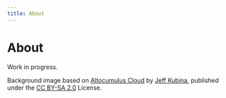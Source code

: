 ```yaml
---
title: About
---
```



# About

Work in progress.

Background image based on [Altocumulus Cloud](https://www.flickr.com/photos/kubina/146306532/) by [Jeff Kubina](https://www.flickr.com/photos/kubina/), published under the [CC BY-SA 2.0](https://creativecommons.org/licenses/by-sa/2.0/) License.
